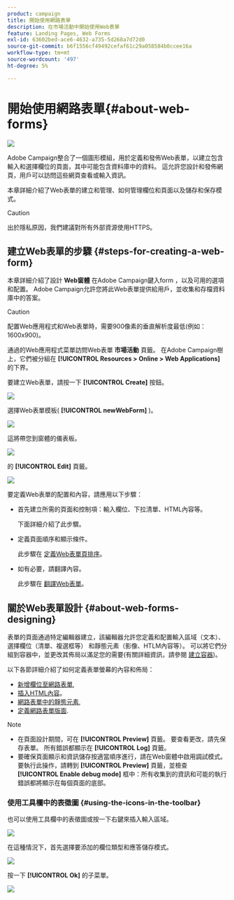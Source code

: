 ```yaml
---
product: campaign
title: 開始使用網路表單
description: 在市場活動中開始使用Web表單
feature: Landing Pages, Web Forms
exl-id: 63602bed-ace6-4632-a735-5d268a7d72d0
source-git-commit: b6f1556cf49492cefaf61c29a058584b0ccee16a
workflow-type: tm+mt
source-wordcount: '497'
ht-degree: 5%

---
```


# 開始使用網路表單{#about-web-forms}

![](../../assets/common.svg)

Adobe Campaign整合了一個圖形模組，用於定義和發佈Web表單，以建立包含輸入和選擇欄位的頁面，其中可能包含資料庫中的資料。 這允許您設計和發佈網頁，用戶可以訪問這些網頁查看或輸入資訊。

本章詳細介紹了Web表單的建立和管理、如何管理欄位和頁面以及儲存和保存模式。

>[!CAUTION]
>
>出於隱私原因，我們建議對所有外部資源使用HTTPS。

## 建立Web表單的步驟 {#steps-for-creating-a-web-form}

本章詳細介紹了設計 **Web窗體** 在Adobe Campaign鍵入form ，以及可用的選項和配置。 Adobe Campaign允許您將此Web表單提供給用戶，並收集和存檔資料庫中的答案。

>[!CAUTION]
>
>配置Web應用程式和Web表單時，需要900像素的垂直解析度最低(例如：1600x900)。

通過的Web應用程式菜單訪問Web表單 **市場活動** 頁籤。 在Adobe Campaign樹上，它們被分組在 **[!UICONTROL Resources > Online > Web Applications]** 的下界。

要建立Web表單，請按一下 **[!UICONTROL Create]** 按鈕。

![](assets/webapp_create_new.png)

選擇Web表單模板( **[!UICONTROL newWebForm]** )。

![](assets/s_ncs_admin_survey_select_template.png)

這將帶您到窗體的儀表板。

![](assets/webapp_empty_dashboard.png)

的 **[!UICONTROL Edit]** 頁籤。

![](assets/webapp_edit_tab.png)

要定義Web表單的配置和內容，請應用以下步驟：

* 首先建立所需的頁面和控制項：輸入欄位、下拉清單、HTML內容等。

   下面詳細介紹了此步驟。

* 定義頁面順序和顯示條件。

   此步驟在 [定義Web表單頁排序](defining-web-forms-page-sequencing.md)。

* 如有必要，請翻譯內容。

   此步驟在 [翻譯Web表單](translating-a-web-form.md)。

## 關於Web表單設計 {#about-web-forms-designing}

表單的頁面通過特定編輯器建立，該編輯器允許您定義和配置輸入區域（文本）、選擇欄位（清單、複選框等） 和靜態元素（影像、HTLM內容等）。 可以將它們分組到容器中，並更改其佈局以滿足您的需要(有關詳細資訊，請參閱 [建立容器](defining-web-forms-layout.md#creating-containers))。

以下各節詳細介紹了如何定義表單螢幕的內容和佈局：

* [新增欄位至網路表單](adding-fields-to-a-web-form.md),
* [插入HTML內容](static-elements-in-a-web-form.md#inserting-html-content)。
* [網路表單中的靜態元素](static-elements-in-a-web-form.md),
* [定義網路表單版面](defining-web-forms-layout.md).

>[!NOTE]
>
>* 在頁面設計期間，可在 **[!UICONTROL Preview]** 頁籤。 要查看更改，請先保存表單。 所有錯誤都顯示在 **[!UICONTROL Log]** 頁籤。
>* 要確保頁面顯示和資訊儲存按適當順序進行，請在Web窗體中啟用調試模式。 要執行此操作，請轉到 **[!UICONTROL Preview]** 頁籤，並檢查 **[!UICONTROL Enable debug mode]** 框中：所有收集到的資訊和可能的執行錯誤都將顯示在每個頁面的底部。
>


### 使用工具欄中的表徵圖 {#using-the-icons-in-the-toolbar}

也可以使用工具欄中的表徵圖或按一下右鍵來插入輸入區域。

![](assets/s_ncs_admin_webform_add_selection.png)

在這種情況下，首先選擇要添加的欄位類型和應答儲存模式。

![](assets/s_ncs_admin_webform_select_storage.png)

按一下 **[!UICONTROL Ok]** 的子菜單。

![](assets/s_ncs_admin_webform_confirm_storage.png)
